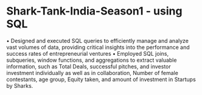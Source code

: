 # Shark-Tank-India-Season1 - using SQL
•	Designed and executed SQL queries to efficiently manage and analyze vast volumes of data, providing critical insights into the performance and success rates of entrepreneurial ventures
•	Employed SQL joins, subqueries, window functions, and aggregations to extract valuable information, such as Total Deals, successful pitches, and investor investment individually as well as in collaboration, Number of female contestants, age group, Equity taken, and amount of investment in Startups by Sharks.
